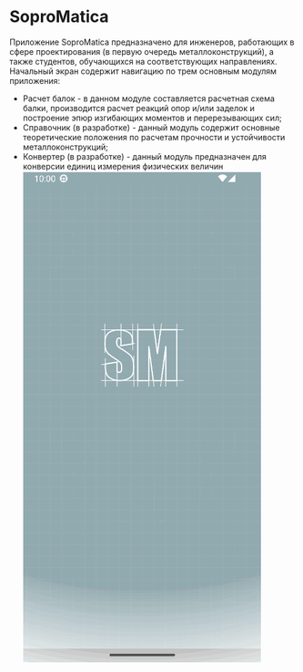 # SoproMatica
Приложение SoproMatica предназначено для инженеров, работающих в сфере проектирования (в первую очередь металлоконструкций), а также студентов, обучающихся на соответствующих направлениях.
Начальный экран содержит навигацию по трем основным модулям приложения:
- Расчет балок - в данном модуле составляется расчетная схема балки, производится расчет реакций опор и/или заделок и построение эпюр изгибающих моментов и перерезывающих сил;
- Справочник (в разработке) - данный модуль содержит основные теоретические положения по расчетам прочности и устойчивости металлоконструкций;
- Конвертер (в разработке) - данный модуль предназначен для конверсии единиц измерения физических величин
![](https://github.com/alex7042/SoproMatica/blob/main/App%20preview%20gifs/01_startMenu.gif)
